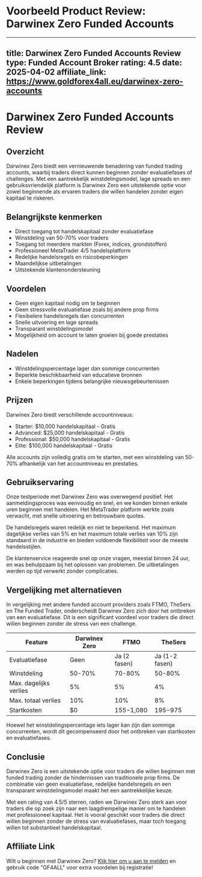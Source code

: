 # Voorbeeld Product Review: Darwinex Zero Funded Accounts

---
title: Darwinex Zero Funded Accounts Review
type: Funded Account Broker
rating: 4.5
date: 2025-04-02
affiliate_link: https://www.goldforex4all.eu/darwinex-zero-accounts
---

# Darwinex Zero Funded Accounts Review

## Overzicht
Darwinex Zero biedt een vernieuwende benadering van funded trading accounts, waarbij traders direct kunnen beginnen zonder evaluatiefases of challenges. Met een aantrekkelijk winstdelingsmodel, lage spreads en een gebruiksvriendelijk platform is Darwinex Zero een uitstekende optie voor zowel beginnende als ervaren traders die willen handelen zonder eigen kapitaal te riskeren.

## Belangrijkste kenmerken
- Direct toegang tot handelskapitaal zonder evaluatiefase
- Winstdeling van 50-70% voor traders
- Toegang tot meerdere markten (Forex, indices, grondstoffen)
- Professioneel MetaTrader 4/5 handelsplatform
- Redelijke handelsregels en risicobeperkingen
- Maandelijkse uitbetalingen
- Uitstekende klantenondersteuning

## Voordelen
- Geen eigen kapitaal nodig om te beginnen
- Geen stressvolle evaluatiefase zoals bij andere prop firms
- Flexibelere handelsregels dan concurrenten
- Snelle uitvoering en lage spreads
- Transparant winstdelingsmodel
- Mogelijkheid om account te laten groeien bij goede prestaties

## Nadelen
- Winstdelingspercentage lager dan sommige concurrenten
- Beperkte beschikbaarheid van educatieve bronnen
- Enkele beperkingen tijdens belangrijke nieuwsgebeurtenissen

## Prijzen
Darwinex Zero biedt verschillende accountniveaus:
- Starter: $10,000 handelskapitaal - Gratis
- Advanced: $25,000 handelskapitaal - Gratis
- Professional: $50,000 handelskapitaal - Gratis
- Elite: $100,000 handelskapitaal - Gratis

Alle accounts zijn volledig gratis om te starten, met een winstdeling van 50-70% afhankelijk van het accountniveau en prestaties.

## Gebruikservaring
Onze testperiode met Darwinex Zero was overwegend positief. Het aanmeldingsproces was eenvoudig en snel, en we konden binnen enkele uren beginnen met handelen. Het MetaTrader platform werkte zoals verwacht, met snelle uitvoering en betrouwbare quotes.

De handelsregels waren redelijk en niet te beperkend. Het maximum dagelijkse verlies van 5% en het maximum totale verlies van 10% zijn standaard in de industrie en bieden voldoende flexibiliteit voor de meeste handelsstijlen.

De klantenservice reageerde snel op onze vragen, meestal binnen 24 uur, en was behulpzaam bij het oplossen van problemen. De uitbetalingen werden op tijd verwerkt zonder complicaties.

## Vergelijking met alternatieven
In vergelijking met andere funded account providers zoals FTMO, The5ers en The Funded Trader, onderscheidt Darwinex Zero zich door het ontbreken van een evaluatiefase. Dit is een significant voordeel voor traders die direct willen beginnen zonder de stress van een challenge.

| Feature | Darwinex Zero | FTMO | The5ers |
|---------|--------------|------|---------|
| Evaluatiefase | Geen | Ja (2 fasen) | Ja (1-2 fasen) |
| Winstdeling | 50-70% | 70-80% | 50-80% |
| Max. dagelijks verlies | 5% | 5% | 4% |
| Max. totaal verlies | 10% | 10% | 8% |
| Startkosten | $0 | $155-$1,080 | $195-$975 |

Hoewel het winstdelingspercentage iets lager kan zijn dan sommige concurrenten, wordt dit gecompenseerd door het ontbreken van startkosten en evaluatiefases.

## Conclusie
Darwinex Zero is een uitstekende optie voor traders die willen beginnen met funded trading zonder de hindernissen van traditionele prop firms. De combinatie van geen evaluatiefase, redelijke handelsregels en een transparant winstdelingsmodel maakt het een aantrekkelijke keuze.

Met een rating van 4.5/5 sterren, raden we Darwinex Zero sterk aan voor traders die op zoek zijn naar een laagdrempelige manier om te handelen met professioneel kapitaal. Het is vooral geschikt voor traders die direct willen beginnen zonder de stress van evaluatiefases, maar toch toegang willen tot substantieel handelskapitaal.

## Affiliate Link
Wilt u beginnen met Darwinex Zero? [Klik hier om u aan te melden](https://www.goldforex4all.eu/darwinex-zero-accounts) en gebruik code "GF4ALL" voor extra voordelen bij registratie!
